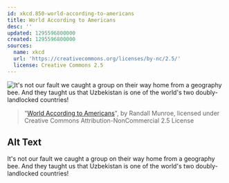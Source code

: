 ```yaml
---
id: xkcd.850-world-according-to-americans
title: World According to Americans
desc: ''
updated: 1295596800000
created: 1295596800000
sources:
  name: xkcd
  url: 'https://creativecommons.org/licenses/by-nc/2.5/'
  license: Creative Commons 2.5
---
```

![It's not our fault we caught a group on their way home from a geography bee. And they taught us that Uzbekistan is one of the world's two doubly-landlocked countries!](https://imgs.xkcd.com/comics/world_according_to_americans.png)
> "[World According to Americans](https://xkcd.com/850/)", by Randall Munroe, licensed under Creative Commons Attribution-NonCommercial 2.5 License

## Alt Text
It's not our fault we caught a group on their way home from a geography bee. And they taught us that Uzbekistan is one of the world's two doubly-landlocked countries!
